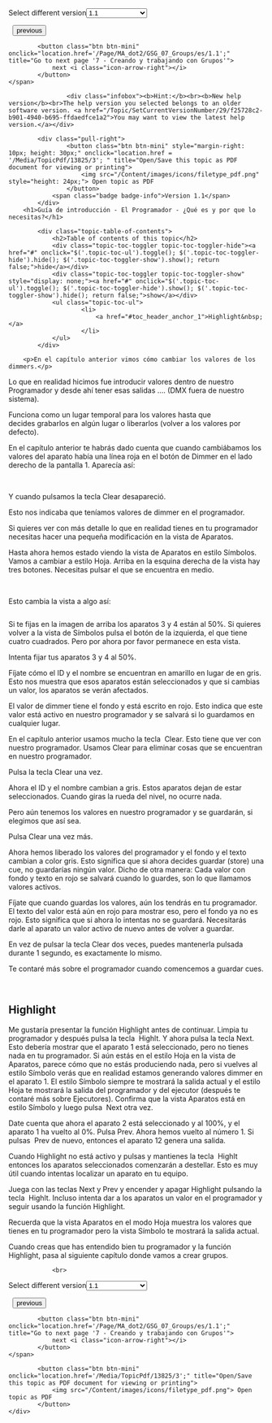 
<div class="topic-navigation">

<div class="pull-right">
	<span class="pull-left">


<div class="pull-left">
<form action="/Topic/SetCurrentVersionNumber" class="form-inline" id="frmTagSelector" method="post">	<span class="form-mini">
		<div class="input-prepend"><span class="add-on">Select different version</span><select autocomplete="off" id="versionNumberId" name="versionNumberId" onchange="$(this).closest('#frmTagSelector').submit();" style="width: 120px;"><option value="">- latest -</option>
<option selected="selected" value="3">1.1</option>
<option value="7">1.2</option>
<option value="12">1.3</option>
<option value="16">1.5</option>
<option value="29">1.9</option>
</select></div>
		<input data-val="true" data-val-number="The field Int32 must be a number." data-val-required="The Int32 field is required." id="ProductId" name="ProductId" type="hidden" value="7">
		<input id="CurrentGuid" name="CurrentGuid" type="hidden" value="f25728c2-b901-4940-b695-ffdaedfce1a2">
	</span>
</form></div>&nbsp;	</span>
	<span class="pull-right" style="white-space: nowrap;">
			<button class="btn btn-mini" onclick="location.href='/Page/MA_dot2/GSG_05_ControllingDimmers/es/1.1'; " title="Go to previous page '5 - Controlando los dimmers'">
				<i class="icon-arrow-left"></i> previous
			</button>

			<button class="btn btn-mini" onclick="location.href='/Page/MA_dot2/GSG_07_Groups/es/1.1';" title="Go to next page '7 - Creando y trabajando con Grupos'">
				next <i class="icon-arrow-right"></i> 
			</button>
	</span>
</div>
<div class="clear-fix" style="margin-bottom: 10px"></div>
</div>

					<div class="infobox"><b>Hint:</b><br><b>New help version</b><br>The help version you selected belongs to an older software version. <a href="/Topic/SetCurrentVersionNumber/29/f25728c2-b901-4940-b695-ffdaedfce1a2">You may want to view the latest help version.</a></div>

			<div class="pull-right">
					<button class="btn btn-mini" style="margin-right: 10px; height: 30px;" onclick="location.href = '/Media/TopicPdf/13825/3'; " title="Open/Save this topic as PDF document for viewing or printing">
						<img src="/Content/images/icons/filetype_pdf.png" style="height: 24px;"> Open topic as PDF
					</button>
				<span class="badge badge-info">Version 1.1</span>
			</div>
		<h1>Guía de introducción - El Programador - ¿Qué es y por que lo necesitas?</h1>

			<div class="topic-table-of-contents">
				<h2>Table of contents of this topic</h2>
				<div class="topic-toc-toggler topic-toc-toggler-hide"><a href="#" onclick="$('.topic-toc-ul').toggle(); $('.topic-toc-toggler-hide').hide(); $('.topic-toc-toggler-show').show(); return false;">hide</a></div>
				<div class="topic-toc-toggler topic-toc-toggler-show" style="display: none;"><a href="#" onclick="$('.topic-toc-ul').toggle(); $('.topic-toc-toggler-hide').show(); $('.topic-toc-toggler-show').hide(); return false;">show</a></div>
				<ul class="topic-toc-ul">
						<li>
							<a href="#toc_header_anchor_1">Highlight&nbsp;</a>
						</li>
				</ul>
			</div>

		<p>En el capítulo anterior vimos cómo cambiar los valores de los dimmers.</p>

<p>Lo que en realidad hicimos fue introducir valores dentro de nuestro Programador y desde ahí tener esas salidas …. (DMX fuera de nuestro sistema).</p>

<p>Funciona como un lugar temporal para los valores hasta que decides&nbsp;grabarlos en algún lugar o liberarlos (volver a los valores por defecto).</p>

<p>En el capítulo anterior te habrás dado cuenta que cuando cambiábamos los valores del aparato había una línea roja en el botón de Dimmer en el lado derecho de la pantalla 1. Aparecía así:</p>

<p><br>
<img alt="" src="/Media/Image/Dot2_GettingStarted_Programmer_01_1-0.png"></p>

<p>Y cuando pulsamos la tecla&nbsp;<span class="hardkey">Clear</span>&nbsp;desapareció.</p>

<p>Esto nos indicaba que teníamos valores de dimmer en el programador.</p>

<p>Si quieres ver con más detalle lo que en realidad tienes en tu programador necesitas hacer una pequeña modificación en la vista de Aparatos.&nbsp;</p>

<p>Hasta ahora hemos estado viendo la vista de Aparatos en estilo Símbolos. Vamos a cambiar a estilo Hoja. Arriba en la esquina derecha de la vista hay tres botones. Necesitas pulsar el que se encuentra en medio.&nbsp;</p>

<p><br>
<img alt="" src="/Media/Image/Dot2_GettingStarted_Programmer_02_1-0.png"></p>

<p>Esto cambia la vista a algo así:</p>

<p><img alt="" src="/Media/Image/Dot2_GettingStarted_Programmer_03_1-0.png"></p>

<p>Si te fijas en la imagen de arriba los aparatos 3 y 4 están al 50%. Si quieres volver a la vista de Símbolos pulsa el botón de la izquierda, el que tiene cuatro cuadrados. Pero por ahora por favor permanece en esta vista.</p>

<p>Intenta fijar tus aparatos 3 y 4 al 50%.</p>

<p>Fíjate cómo el ID y el nombre se encuentran en amarillo en lugar de en gris. Esto nos muestra que esos aparatos están seleccionados y que si cambias un valor, los aparatos se verán afectados.</p>

<p>El valor de dimmer tiene el fondo y está escrito en rojo. Esto indica que este valor está activo en nuestro programador y se salvará si lo guardamos en cualquier lugar.&nbsp;&nbsp;</p>

<p>En el capítulo anterior usamos mucho la tecla&nbsp;&nbsp;<span class="hardkey">Clear</span>. Esto tiene que ver con nuestro programador. Usamos Clear para eliminar cosas que se encuentran en nuestro programador.</p>

<p>Pulsa la tecla&nbsp;<span class="hardkey">Clear</span>&nbsp;una vez.</p>

<p>Ahora el ID y el nombre cambian a gris. Estos aparatos dejan de estar seleccionados. Cuando giras la rueda del nivel, no ocurre nada.</p>

<p>Pero aún tenemos los valores en nuestro programador y se guardarán, si elegimos que así sea.&nbsp;</p>

<p>Pulsa&nbsp;<span class="hardkey">Clear</span>&nbsp;una vez más.</p>

<p>Ahora hemos liberado los valores del programador y el fondo y el texto cambian a color gris. Esto significa que si ahora decides&nbsp;guardar (store) una cue, no guardarías ningún valor. Dicho de otra manera: Cada valor con fondo y texto en rojo se salvará cuando lo guardes, son lo que llamamos valores activos.&nbsp;</p>

<p>Fíjate que cuando guardas los valores, aún los tendrás en tu programador. El texto del valor está aún en rojo para mostrar eso, pero el fondo ya no es rojo. Esto significa que si ahora lo intentas no se guardará. Necesitarás darle al aparato un valor activo de nuevo antes de volver a guardar.</p>

<p>En vez de pulsar la tecla <span class="hardkey">Clear</span> dos veces, puedes mantenerla pulsada durante 1 segundo, es exactamente lo mismo.</p>

<p>Te contaré más sobre el programador cuando comencemos a guardar cues.</p>

<p>&nbsp;</p>

<a name="toc_header_anchor_1" id="toc_header_anchor_1" class="topic-toc-item"></a><h2>Highlight&nbsp;</h2>

<p>Me gustaría presentar la función Highlight antes de continuar. Limpia tu programador y después pulsa la tecla&nbsp; <span class="hardkey">Highlt</span>. Y ahora pulsa la tecla&nbsp;<span class="hardkey">Next</span>. Esto debería mostrar que el aparato 1 está seleccionado, pero no tienes nada en tu programador. Si aún estás en el estilo Hoja en la vista de Aparatos, parece cómo que no estás produciendo nada, pero si vuelves al estilo Símbolo verás que en realidad estamos generando valores dimmer en el aparato 1. El estilo Símbolo siempre te mostrará la salida actual y el estilo Hoja te mostrará la salida del programador y del ejecutor&nbsp;(después te contaré más sobre Ejecutores). Confirma que la vista Aparatos está en estilo Símbolo y luego pulsa&nbsp;&nbsp;<span class="hardkey">Next</span>&nbsp;otra vez.</p>

<p>Date cuenta que ahora el aparato 2 está seleccionado y al 100%, y el aparato 1 ha vuelto al 0%. Pulsa&nbsp;<span class="hardkey">Prev</span>.&nbsp;Ahora hemos vuelto al número 1. Si pulsas&nbsp;&nbsp;<span class="hardkey">Prev</span> de nuevo, entonces el aparato 12 genera una salida.&nbsp;</p>

<p>Cuando Highlight no está activo y pulsas y mantienes la tecla&nbsp; <span class="hardkey">Highlt</span> entonces los aparatos seleccionados comenzarán a destellar. Esto es muy útil cuando intentas localizar un aparato en tu equipo.&nbsp;</p>

<p>Juega con las teclas&nbsp;<span class="hardkey">Next</span>&nbsp;y&nbsp;<span class="hardkey">Prev</span> y encender y apagar Highlight pulsando la tecla&nbsp; <span class="hardkey">Highlt</span>.&nbsp;Incluso intenta dar a los aparatos un valor en el programador y seguir usando la función Highlight.</p>

<div class="tip">Recuerda que la vista Aparatos en el modo Hoja muestra los valores que tienes en tu programador pero la vista Símbolo te mostrará la salida actual.</div>

<p>Cuando creas que has entendido bien tu programador y la función Highlight, pasa al siguiente capítulo donde vamos a crear grupos.</p>


				<br>
<div class="topic-navigation">

<div class="pull-right">
	<span class="pull-left">


<div class="pull-left">
<form action="/Topic/SetCurrentVersionNumber" class="form-inline" id="frmTagSelector" method="post">	<span class="form-mini">
		<div class="input-prepend"><span class="add-on">Select different version</span><select autocomplete="off" id="versionNumberId" name="versionNumberId" onchange="$(this).closest('#frmTagSelector').submit();" style="width: 120px;"><option value="">- latest -</option>
<option selected="selected" value="3">1.1</option>
<option value="7">1.2</option>
<option value="12">1.3</option>
<option value="16">1.5</option>
<option value="29">1.9</option>
</select></div>
		<input data-val="true" data-val-number="The field Int32 must be a number." data-val-required="The Int32 field is required." id="ProductId" name="ProductId" type="hidden" value="7">
		<input id="CurrentGuid" name="CurrentGuid" type="hidden" value="f25728c2-b901-4940-b695-ffdaedfce1a2">
	</span>
</form></div>&nbsp;	</span>
	<span class="pull-right" style="white-space: nowrap;">
			<button class="btn btn-mini" onclick="location.href='/Page/MA_dot2/GSG_05_ControllingDimmers/es/1.1'; " title="Go to previous page '5 - Controlando los dimmers'">
				<i class="icon-arrow-left"></i> previous
			</button>

			<button class="btn btn-mini" onclick="location.href='/Page/MA_dot2/GSG_07_Groups/es/1.1';" title="Go to next page '7 - Creando y trabajando con Grupos'">
				next <i class="icon-arrow-right"></i> 
			</button>
	</span>
</div>
	<div class="clear-fix"></div>
	<div class="pull-right">
	
			<button class="btn btn-mini" onclick="location.href='/Media/TopicPdf/13825/3';" title="Open/Save this topic as PDF document for viewing or printing">
				<img src="/Content/images/icons/filetype_pdf.png"> Open topic as PDF
			</button>
	</div>
<div class="clear-fix" style="margin-bottom: 10px"></div>
</div>

	